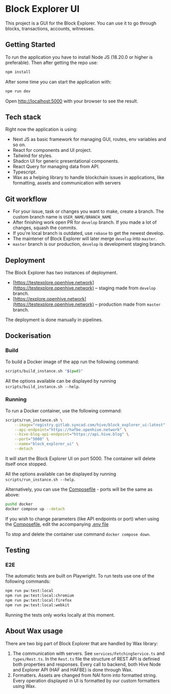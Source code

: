 # Block Explorer UI

This project is a GUI for the Block Explorer. You can use it to go through blocks, transactions, accounts, witnesses.

## Getting Started

To run the application you have to install Node JS (18.20.0 or higher is preferable). Then after getting the repo use:

```bash
npm install
```

After some time you can start the application with:

```bash
npm run dev
```

Open [http://localhost:5000](http://localhost:5000) with your browser to see the result.

## Tech stack

Right now the application is using:

* Next JS as basic framework for managing GUI, routes, env variables and so on.
* React for components and UI project.
* Tailwind for styles.
* Shadcn UI for generic presentational components.
* React Query for managing data from API.
* Typescript.
* Wax as a helping library to handle blockchain issues in applications, like formatting, assets and communication with servers


## Git workflow

* For your issue, task or changes you want to make, create a branch. The custom branch name is `USER_NAME/BRANCH_NAME`
* After finishing work open PR for `develop` branch. If you made a lot of changes, squash the commits.
* If you're local branch is outdated, use `rebase` to get the newest develop.
* The maintener of Block Explorer will later merge `develop` into `master`.
* `master` branch is our production, `develop` is development staging branch.

## Deployment

The Block Explorer has two instances of deployment.

* [https://testexplore.openhive.network](https://testexplore.openhive.network) – staging made from `develop` branch.
* [https://explore.openhive.network](https://testexplore.openhive.network) – production made from `master` branch.

The deployment is done manually in pipelines.

## Dockerisation

### Build

To build a Docker image of the app run the following command:

```bash
scripts/build_instance.sh "$(pwd)"
```

All the options available can be displayed by running `scripts/build_instance.sh --help`.

### Running

To run a Docker container, use the following command:

```bash
scripts/run_instance.sh \
    --image="registry.gitlab.syncad.com/hive/block_explorer_ui:latest" \
    --api-endpoint="https://hafbe.openhive.network" \
    --hive-blog-api-endpoint="https://api.hive.blog" \
    --port="5000" \
    --name="block_explorer_ui" \
    --detach
```

It will start the Block Explorer UI on port 5000.
The container will delete itself once stopped.

All the options available can be displayed by running `scripts/run_instance.sh --help`.

Alternatively, you can use the [Composefile](docker/docker-compose.yml) - ports will be the same as above:

```bash
pushd docker
docker compose up --detach
```

If you wish to change parameters (like API endpoints or port) when using the [Composefile](docker/docker-compose.yml),
edit the accompanying [.env file](docker/.env)

To stop and delete the container use command `docker compose down`.

## Testing

### E2E

The automatic tests are built on Playwright.
To run tests use one of the following commands:

```bash
npm run pw:test:local
npm run pw:test:local:chromium
npm run pw:test:local:firefox
npm run pw:test:local:webkit
```

Running the tests only works locally at this moment.

## About Wax usage

There are two big part of Block Explorer that are handled by Wax library:

1. The communication with servers. See `services/FetchingService.ts` and `types/Rest.ts`. In the `Rest.ts` file the structure of REST API is definied both properties and responses. Every call to backend, both Hive Node and Explorer API (HAF and HAFBE) is done through Wax.
2. Formatters. Assets are changed from NAI form into formatted string. Every operation displayed in UI is formatted by our custom formatters using Wax. 

